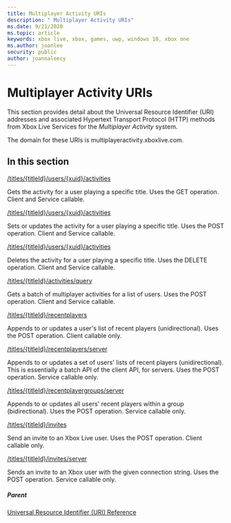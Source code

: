 ```yaml
---
title: Multiplayer Activity URIs
description: " Multiplayer Activity URIs"
ms.date: 9/21/2020
ms.topic: article
keywords: xbox live, xbox, games, uwp, windows 10, xbox one
ms.author: joanlee
security: public
author: joannaleecy
---
```


# Multiplayer Activity URIs
 
This section provides detail about the Universal Resource Identifier (URI) addresses and associated Hypertext Transport Protocol (HTTP) methods from Xbox Live Services for the *Multiplayer Activity* system.
 
The domain for these URIs is multiplayeractivity.xboxlive.com.
 
<a id="ID4EPB"></a>

 
## In this section


[/titles/{titleId}/users/{xuid}/activities](swagger-uris/uri-GetActivity.md)
  
Gets the activity for a user playing a specific title. Uses the GET operation. Client and Service callable. 
  
[/titles/{titleId}/users/{xuid}/activities](swagger-uris/uri-UpdateActivity.md)
  
Sets or updates the activity for a user playing a specific title. Uses the POST operation. Client and Service callable. 
  
[/titles/{titleId}/users/{xuid}/activities](swagger-uris/uri-DeleteActivity.md)
  
Deletes the activity for a user playing a specific title. Uses the DELETE operation. Client and Service callable.
  
[/titles/{titleId}/activities/query](swagger-uris/uri-ExternalGetActivityBatch.md)
  
Gets a batch of multiplayer activities for a list of users. Uses the POST operation. Client and Service callable.
  
[/titles/{titleId}/recentplayers](swagger-uris/uri-PostUniRecentPlayers.md)

Appends to or updates a user's list of recent players (unidirectional). Uses the POST operation. Client callable only. 
  
[/titles/{titleId}/recentplayers/server](swagger-uris/uri-PostServerUniRecentPlayers.md)

Appends to or updates a set of users' lists of recent players (unidirectional). This is essentially a batch API of the client API, for servers. Uses the POST operation. Service callable only.  
  
[/titles/{titleId}/recentplayergroups/server](swagger-uris/uri-PostServerRecentPlayerGroup.md)

Appends to or updates all users' recent players within a group (bidirectional). Uses the POST operation. Service callable only.

[/titles/{titleId}/invites](swagger-uris/uri-SendInvite.md)

Send an invite to an Xbox Live user. Uses the POST operation. Client callable only.

[/titles/{titleId}/invites/server](swagger-uris/uri-SendServerInvite.md)

Sends an invite to an Xbox user with the given connection string.  Uses the POST operation. Service callable only.

<a id="ID4EAC"></a>

##### Parent 

[Universal Resource Identifier (URI) Reference](../atoc-xboxlivews-reference-uris.md)

   
